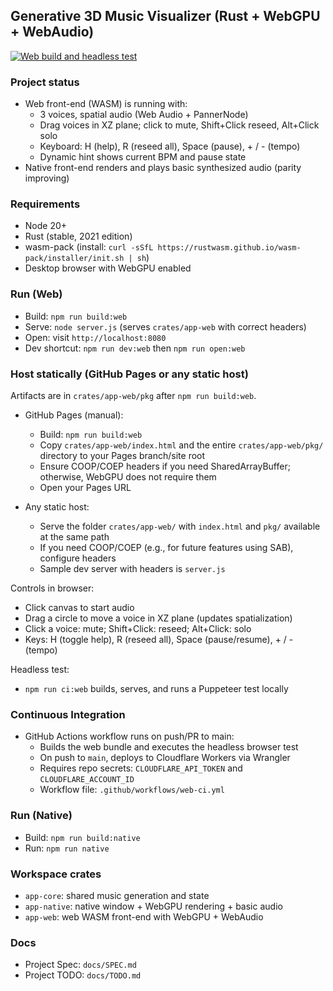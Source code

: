 ## Generative 3D Music Visualizer (Rust + WebGPU + WebAudio)

[![Web build and headless test](https://github.com/rgilks/geno-1/actions/workflows/web-ci.yml/badge.svg)](https://github.com/rgilks/geno-1/actions/workflows/web-ci.yml)

### Project status

- Web front-end (WASM) is running with:
  - 3 voices, spatial audio (Web Audio + PannerNode)
  - Drag voices in XZ plane; click to mute, Shift+Click reseed, Alt+Click solo
  - Keyboard: H (help), R (reseed all), Space (pause), + / - (tempo)
  - Dynamic hint shows current BPM and pause state
- Native front-end renders and plays basic synthesized audio (parity improving)

### Requirements

- Node 20+
- Rust (stable, 2021 edition)
- wasm-pack (install: `curl -sSfL https://rustwasm.github.io/wasm-pack/installer/init.sh | sh`)
- Desktop browser with WebGPU enabled

### Run (Web)

- Build: `npm run build:web`
- Serve: `node server.js` (serves `crates/app-web` with correct headers)
- Open: visit `http://localhost:8080`
- Dev shortcut: `npm run dev:web` then `npm run open:web`

### Host statically (GitHub Pages or any static host)

Artifacts are in `crates/app-web/pkg` after `npm run build:web`.

- GitHub Pages (manual):
  - Build: `npm run build:web`
  - Copy `crates/app-web/index.html` and the entire `crates/app-web/pkg/` directory to your Pages branch/site root
  - Ensure COOP/COEP headers if you need SharedArrayBuffer; otherwise, WebGPU does not require them
  - Open your Pages URL

- Any static host:
  - Serve the folder `crates/app-web/` with `index.html` and `pkg/` available at the same path
  - If you need COOP/COEP (e.g., for future features using SAB), configure headers
  - Sample dev server with headers is `server.js`

Controls in browser:

- Click canvas to start audio
- Drag a circle to move a voice in XZ plane (updates spatialization)
- Click a voice: mute; Shift+Click: reseed; Alt+Click: solo
- Keys: H (toggle help), R (reseed all), Space (pause/resume), + / - (tempo)

Headless test:

- `npm run ci:web` builds, serves, and runs a Puppeteer test locally

### Continuous Integration

- GitHub Actions workflow runs on push/PR to main:
  - Builds the web bundle and executes the headless browser test
  - On push to `main`, deploys to Cloudflare Workers via Wrangler
  - Requires repo secrets: `CLOUDFLARE_API_TOKEN` and `CLOUDFLARE_ACCOUNT_ID`
  - Workflow file: `.github/workflows/web-ci.yml`

### Run (Native)

- Build: `npm run build:native`
- Run: `npm run native`

### Workspace crates

- `app-core`: shared music generation and state
- `app-native`: native window + WebGPU rendering + basic audio
- `app-web`: web WASM front-end with WebGPU + WebAudio

### Docs

- Project Spec: `docs/SPEC.md`
- Project TODO: `docs/TODO.md`
